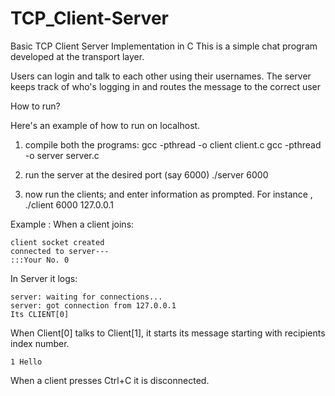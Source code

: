 # TCP_Client-Server
Basic TCP Client Server Implementation in C
This is a simple chat program developed at the transport layer.

Users can login and talk to each other using their usernames.
The server keeps track of who's logging in and routes the message to the correct user

How to run?

Here's an example of how to run on localhost.


1. compile both the programs:
	gcc -pthread -o client client.c
	gcc -pthread -o server server.c

2. run the server at the desired port (say 6000)
	./server 6000

3. now run the clients; and enter information as prompted. 
For instance ,
./client 6000 127.0.0.1

Example : 
When a client joins:
```
client socket created
connected to server---
:::Your No. 0
```
In Server it logs:
```
server: waiting for connections...
server: got connection from 127.0.0.1
Its CLIENT[0]
```
When Client[0] talks to Client[1], it starts its message starting with recipients index number.
```
1 Hello
```
When a client presses Ctrl+C it is disconnected.


